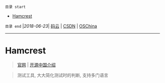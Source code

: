 `目录 start`
 
- [Hamcrest](#hamcrest)

`目录 end` |_2018-06-23_| [码云](https://gitee.com/kcp1104) | [CSDN](http://blog.csdn.net/kcp606) | [OSChina](https://my.oschina.net/kcp1104)
****************************************
# Hamcrest
> [官网](http://hamcrest.org/) | [开源中国介绍](https://www.oschina.net/p/hamcrest)

> 测试工具, 大大简化测试时的判断, 支持多门语言

